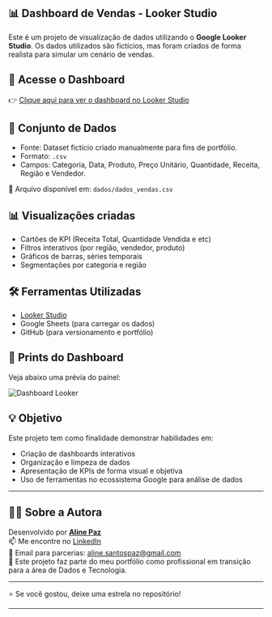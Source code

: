 ## 📊 Dashboard de Vendas - Looker Studio

Este é um projeto de visualização de dados utilizando o **Google Looker Studio**. Os dados utilizados são fictícios, mas foram criados de forma realista para simular um cenário de vendas.

## 🔗 Acesse o Dashboard

👉 [Clique aqui para ver o dashboard no Looker Studio](INSIRA_O_LINK_AQUI)

## 🧾 Conjunto de Dados

- Fonte: Dataset fictício criado manualmente para fins de portfólio.
- Formato: `.csv`
- Campos: Categoria, Data, Produto, Preço Unitário, Quantidade, Receita, Região e Vendedor.

📁 Arquivo disponível em: `dados/dados_vendas.csv`

## 📊 Visualizações criadas

- Cartões de KPI (Receita Total, Quantidade Vendida e etc)
- Filtros interativos (por região, vendedor, produto)
- Gráficos de barras, séries temporais
- Segmentações por categoria e região

## 🛠️ Ferramentas Utilizadas

- [Looker Studio](https://lookerstudio.google.com/)
- Google Sheets (para carregar os dados)
- GitHub (para versionamento e portfólio)

## 📸 Prints do Dashboard

Veja abaixo uma prévia do painel:

![Dashboard Looker](imagens/dashboard_looker_print.png)

## 💡 Objetivo

Este projeto tem como finalidade demonstrar habilidades em:

- Criação de dashboards interativos
- Organização e limpeza de dados
- Apresentação de KPIs de forma visual e objetiva
- Uso de ferramentas no ecossistema Google para análise de dados

---

## 👩‍💻 Sobre a Autora

Desenvolvido por **[Aline Paz](https://github.com/alinepax)**  
📫 Me encontre no [LinkedIn](https://www.linkedin.com/in/alinedapaz/)  
📧 Email para parcerias: aline.santospaz@gmail.com  
🎯 Este projeto faz parte do meu portfólio como profissional em transição para a área de Dados e Tecnologia.

---

⭐ Se você gostou, deixe uma estrela no repositório!

---

